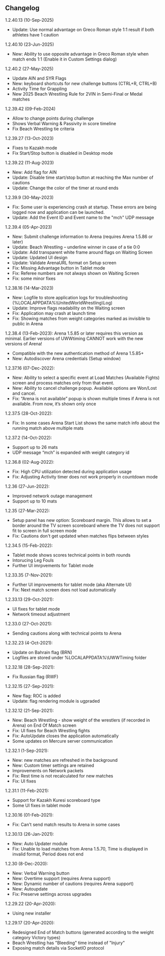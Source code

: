 Changelog
-------------
1.2.40.13 (10-Sep-2025)
 - Update: Use normal advantage on Greco Roman style 1:1 result if both athletes have 1 caution

1.2.40.10 (23-Jun-2025)
 - New: Ability to use opposite advantage in Greco Roman style when match ends 1:1 (Enable it in Custom Settings dialog)

1.2.40.2 (27-May-2025)
 - Update AIN and SYR Flags
 - New: keyboard shortcuts for new challenge buttons (CTRL+R, CTRL+B)
 - Activity Time for Grappling
 - New 2025 Beach Wrestling Rule for 2VIN in Semi-Final or Medal matches

1.2.39.42 (09-Feb-2024)
 - Allow to change points during challenge
 - Shows Verbal Warning & Passivity in score timeline
 - Fix Beach Wrestling tie criteria

1.2.39.27 (13-Oct-2023)
 - Fixes to Kazakh mode
 - Fix Start/Stop button is disabled in Desktop mode

1.2.39.22 (11-Aug-2023)
 - New: Add flag for AIN
 - Update: Disable time start/stop button at reaching the Max number of cautions 
 - Update: Change the color of the timer at round ends  

1.2.39.9 (30-May-2023)
 - Fix: Some user is experiencing crash at startup. These errors are being logged now and application can be launched.
 - Update: Add the Event ID and Event name to the "mch" UDP message

1.2.39.4 (05-Apr-2023)
 - New: Submit challenge information to Arena (requires Arena 1.5.86 or later)
 - Update: Beach Wrestling – underline winner in case of a tie 0:0
 - Update: Add transparent white frame around flags on Waiting Screen
 - Update: Updated UI design
 - Update: Validate ArenaURL format on Setup screen
 - Fix: Missing Advantage button in Tablet mode
 - Fix: Referee numbers are not always shown on Waiting Screen
 - Fix: some minor fixes

1.2.38.16 (14-Mar-2023)
 - New: Logfile to store application logs for troubleshooting (%LOCALAPPDATA%\UnitedWorldWrestling\Log)
 - Update: Improve flags readability on the Waiting screen
 - Fix: Application may crash at launch time
 - Fix: Showing matches from weight categories marked as invisible to public in Arena

1.2.38.4 (13-Feb-2023):
Arena 1.5.85 or later requires this version as minimal. Earlier versions of UWWtiming CANNOT work with the new versions of Arena!
 - Compatible with the new authentication method of Arena 1.5.85+
 - New: Autodiscover Arena credentials (Setup window)

1.2.37.16 (07-Dec-2022):
 - New: Ability to select a specific event at Load Matches (Available Fights) screen and process matches only from that event.
 - New: Ability to cancel challenge popup. Available options are Won/Lost and cancel.
 - Fix: “Arena is not available” popup is shown multiple times if Arena is not available. From now, it’s shown only once 

1.2.37.5 (28-Oct-2022):
 - Fix: In some cases Arena Start List shows the same match info about the running match above multiple mats

1.2.37.2 (14-Oct-2022):
 - Support up to 26 mats
 - UDP message “mch” is expanded with weight category id

1.2.36.8 (02-Aug-2022):
- Fix: High CPU utilization detected during application usage
- Fix: Adjusting Activity timer does not work properly in countdown mode

1.2.36 (27-Jun-2022):
 - Improved network outage management
 - Support up to 10 mats

1.2.35 (27-Mar-2022):
 - Setup panel has new option: Scoreboard margin. This allows to set a border around the TV screen scoreboard where the TV does not support fit to screen in full screen mode
 - Fix: Cautions don't get updated when matches flips between styles

1.2.34.5 (15-Feb-2022):
 - Tablet mode shows scores technical points in both rounds
 - Intorucing Leg Fouls
 - Further UI imrpvements for Tablet mode

1.2.33.35 (7-Nov-2021):
 - Further UI improvements for tablet mode (aka Alternate UI)
 - Fix: Next match screen does not load automatically

1.2.33.13 (29-Oct-2021):
 - UI fixes for tablet mode
 - Network timeout adjustment

1.2.33.0 (27-Oct-2021):
 - Sending cautions along with technical points to Arena

1.2.32.23 (4-Oct-2021):
 - Update on Bahrain flag (BRN)
 - Logfiles are stored under %LOCALAPPDATA%\UWWTiming folder

1.2.32.18 (28-Sep-2021):
 - Fix Russian flag (RWF)

1.2.32.15 (27-Sep-2021):
 - New flag: ROC is added
 - Update: flag rendering module is ugpraded

1.2.32.12 (21-Sep-2021):
 - New: Beach Wrestling - show weight of the wrestlers (if recorded in Arena) on End Of Match screen
 - Fix: UI fixes for Beach Wrestling fights
 - Fix: AutoUpdate closes the application automatically
 - Some updates on Mercure server communication

1.2.32.1 (1-Sep-2021):
- New: new matches are refreshed in the background
- New: Custom timer settings are retained
- Improvements on Network packets
- Fix: Rest time is not recalculated for new matches
- Fix: UI fixes

1.2.31.1 (11-Feb-2021):
 - Support for Kazakh Kuresi scoreboard type
 - Some UI fixes in tablet mode

1.2.30.16 (01-Feb-2021):
 - Fix: Can't send match results to Arena in some cases

1.2.30.13 (26-Jan-2021):
 - New: Auto Updater module
 - Fix: Unable to load matches from Arena 1.5.70, Time is displayed in invalid format, Period does not end

1.2.30 (8-Dec-2020):
 - New: Verbal Warning button
 - New: Overtime support (requires Arena support)
 - New: Dynamic number of cautions (requires Arena support)
 - New: Autoupdate
 - Fix: Preserve settings across upgrades
 
1.2.29.22 (20-Apr-2020):
 - Using new installer

1.2.29.17 (20-Apr-2020):
 - Redesigned End of Match buttons (generated according to the weight category Victory types)
 - Beach Wrestling has "Bleeding" time instead of "Injury"
 - Exposing match details via SocketIO protocol 
